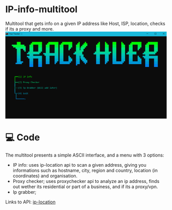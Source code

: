 # IP-info-multitool
Multitool that gets info on a given IP address like Host, ISP, location, checks if its a proxy and more.
<img align="middle" src="media/trackhuer1.png" width="600" />

# 💻 Code
The multitool presents a simple ASCII interface, and a menu with 3 options:

- IP info: uses ip-location api to scan a given address, giving you informations such as hostname, city, region and country, location (in coordinates) and organisation.
- Proxy checker; uses proxychecker api to analyze an ip address, finds out wether its residential or part of a business, and if its a proxy/vpn.
- Ip grabber;

Links to API: [ip-location](https://api.iplocation.net/)
